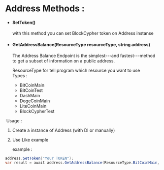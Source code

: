 # Address Methods : 

<ul>
  <li>
    <h4>SetToken()</h2>
    <p>with this method you can set BlockCypher token on Address instanse</p>
  </li>
  <li>
    <h4>GetAddressBalance(ResourceType resourceType, string address)</h2>
    <p>The Address Balance Endpoint is the simplest---and fastest---method to get a subset of information on a public address.
      </p>
      <p>
          ResourceType for tell program which resource you want to use
          <br>
          Types :
          	 <ul>
                 <li>BitCoinMain</li>
                 <li>BitCoinTest</li>
                 <li>DashMain</li>
                 <li>DogeCoinMain</li>
                 <li>LiteCoinMain</li>
                 <li>BlockCypherTest</li>
     		 </ul>
      </ul>


​	Usage : 

1. Create a instance of Address (with DI or manually)

2. Use Like example

   example : 

```c#
address.SetToken("Your TOKEN");
var result = await address.GetAddressBalance(ResourceType.BitCoinMain, "bc1qjr9y78heau4kmwl85pzzw89z50ccsv9w9qwu2p");
```




​	
